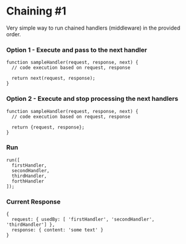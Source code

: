 # Chaining #1

Very simple way to run chained handlers (middleware) in the provided order.

### Option 1 - Execute and pass to the next handler

```
function sampleHandler(request, response, next) {
  // code execution based on request, response

  return next(request, response);
}
```

### Option 2 - Execute and stop processing the next handlers

```
function sampleHandler(request, response, next) {
  // code execution based on request, response

  return {request, response};
}
```

### Run

```
run([
  firstHandler,
  secondHandler,
  thirdHandler,
  forthHandler
]);

```


### Current Response

```
{ 
  request: { usedBy: [ 'firstHandler', 'secondHandler', 'thirdHandler'] },
  response: { content: 'some text' } 
}
```
